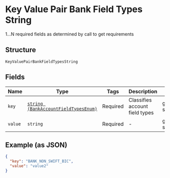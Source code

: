 
# Key Value Pair Bank Field Types String

1...N required fields as determined by call to get requirements

## Structure

`KeyValuePairBankFieldTypesString`

## Fields

| Name | Type | Tags | Description | Getter | Setter |
|  --- | --- | --- | --- | --- | --- |
| `key` | [`string (BankAccountFieldTypesEnum)`](../../doc/models/bank-account-field-types-enum.md) | Required | Classifies account field types | getKey(): string | setKey(string key): void |
| `value` | `string` | Required | - | getValue(): string | setValue(string value): void |

## Example (as JSON)

```json
{
  "key": "BANK_NON_SWIFT_BIC",
  "value": "value2"
}
```

